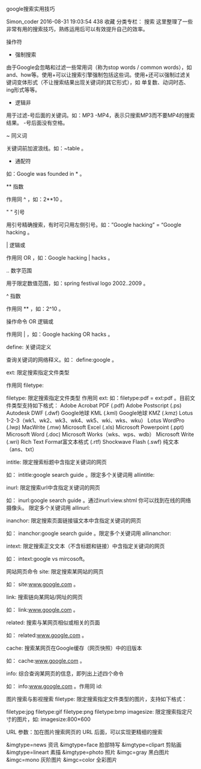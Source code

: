 google搜索实用技巧

Simon_coder 2016-08-31 19:03:54  438  收藏
分类专栏： 搜索
这里整理了一些非常有用的搜索技巧，熟练运用后可以有效提升自己的效率。

操作符
+ 强制搜索

由于Google会忽略和过滤一些常用词（称为stop words / common words），如and、how等。使用+可以让搜索引擎强制包括这些词。使用+还可以强制过滤关键词变体形式（不让搜索结果出现关键词的其它形式），如 单复数、动词时态、ing形式等等。

- 逻辑非

用于过滤-号后面的关键词。如：MP3 -MP4，表示只搜索MP3而不要MP4的搜索结果。 -号后面没有空格。

~ 同义词

关键词前加波浪线。如：~table 。

* 通配符

如：Google was founded in * 。

** 指数

作用同 ^ ，如：2**10 。

" " 引号

用引号精确搜索，有时可只用左侧引号。如：”Google hacking” = “Google hacking 。

| 逻辑或

作用同 OR ，如：Google hacking | hacks 。

.. 数字范围

用于限定数值范围，如：spring festival logo 2002..2009 。

^ 指数

作用同 ** ，如：2^10 。

操作命令
OR 逻辑或

作用同 | ，如：Google hacking OR hacks 。

define: 关键词定义

查询关键词的网络释义。如： define:google 。

ext: 限定搜索指定文件类型

作用同 filetype:

filetype: 限定搜索指定文件类型
作用同 ext: 如：filetype:pdf = ext:pdf 。目前文件类型支持如下格式：
Adobe Acrobat PDF (.pdf)
Adobe Postscript (.ps)
Autodesk DWF (.dwf)
Google地球 KML (.kml)
Google地球 KMZ (.kmz)
Lotus 1-2-3（wk1、wk2、wk3、wk4、wk5、wki、wks、wku）
Lotus WordPro (.lwp)
MacWrite (.mw)
Microsoft Excel (.xls)
Microsoft Powerpoint (.ppt)
Microsoft Word (.doc)
Microsoft Works（wks、wps、wdb）
Microsoft Write (.wri)
Rich Text Format富文本格式 (.rtf)
Shockwave Flash (.swf)
纯文本（ans、txt）

intitle: 限定搜索标题中含指定关键词的网页

如： intitle:google search guide 。限定多个关键词用 allintitle:

inurl: 限定搜索url中含指定关键词的网页

如： inurl:google search guide 。通过inurl:view.shtml 你可以找到在线的网络摄像头。 限定多个关键词用 allinurl:

inanchor: 限定搜索页面链接锚文本中含指定关键词的网页

如： inanchor:google search guide 。限定多个关键词用 allinanchor:

intext: 限定搜索正文文本（不含标题和链接）中含指定关键词的网页

如： intext:google vs mircosoft。

网站网页命令
site: 限定搜索某网站的网页

如： site:www.google.com 。

link: 搜索链向某网站/网址的网页

如： link:www.google.com 。

related: 搜索与某网页相似或相关的页面

如： related:www.google.com 。

cache: 搜索某网页在Google缓存（网页快照）中的旧版本

如： cache:www.google.com 。

info: 综合查询某网页的信息，即列出上述四个命令

如： info:www.google.com 。作用同 id:

图片搜索与影视搜索
filetype: 限定搜索指定文件类型的图片，支持如下格式：

filetype:jpg
filetype:gif
filetype:png
filetype:bmp
imagesize: 限定搜索指定尺寸的图片，如: imagesize:800×600

URL 参数：加在图片搜索网页的 URL 后面，可以实现更精细的搜索

&imgtype=news 资讯
&imgtype=face 脸部特写
&imgtype=clipart 剪贴画
&imgtype=lineart 素描
&imgtype=photo 照片
&imgc=gray 黑白图片
&imgc=mono 灰阶图片
&imgc=color 全彩图片